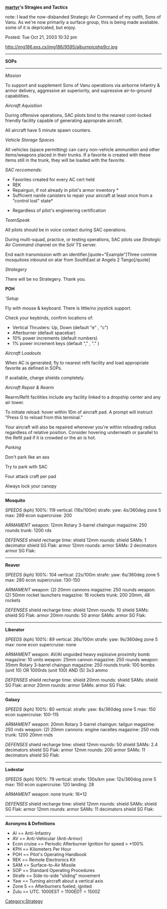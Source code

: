 **[martyr](/User:Martyr "wikilink")'s Stragies and Tactics**

note: I lead the now-disbanded Strategic Air Command of my outfit, Sons
of Vanu. As we're now primarily a surface group, this is being made
avaliable. some of it is depricated, but enjoy.

Posted: Tue Oct 21, 2003 10:32 pm

<http://img186.exs.cx/img186/9595/albumpicphp9cr.jpg>

---

**SOPs**

---

_Mission_

To support and supplement Sons of Vanu operations via airborne infantry
& armor delivery, aggressive air superiority, and supressive
air-to-ground capabilities.

_Aircraft Aquisition_

During offensive operations, SAC pilots bind to the nearest cont-locked
friendly facility capable of generating approprate aircraft.

All aircraft have 5 minute spawn counters.

_Vehicle Storage Spaces_

All vehicles (space permitting) can carry non-vehicle ammunition and
other items/weapons placed in their trunks. If a favorite is created
with these items still in the trunk, they will be loaded with the
favorite.

_SAC reccomends:_

- Favorites created for every AC cert held
- REK
- Repairgun, if not already in pilot's armor inventory \*
- Sufficient nanite canisters to repair your aircraft at least once
  from a "control lost" state\*

<!-- -->

- Regardless of pilot's engineering certification

_TeamSpeak_

All pilots should be in voice contact during SAC operations.

During multi-squad, practice, or testing operations, SAC pilots use
_Strategic Air Command_ channel on the SoV TS server.

End each transmission with an identifier.\[quote="Example"\]Three commie
mosquitoes inbound on atar from SouthEast at Angels 2 Tango\[/quote\]

_Strategery_

There will be no Strategery. Thank you.

**POH**

_'Setup_

Fly with mouse & keyboard. There is little/no joystick support.

Check your keybinds, confirm locations of:

- Vertical Thrusters: Up, Down (default "e" , "c")
- Afterburner (default spacebar)
- 10% power increments (default numbers)
- 1% power increment keys (default "," , "." )

_Aircraft Loadouts_

When AC is generated, fly to nearest refit facility and load appropriate
favorite as defined in SOPs.

If avaliable, charge shields completely.

_Aircraft Repair & Rearm_

Rearm/Refit facilities include any facility linked to a dropship center
and any air tower.

To initiate reload: hover within 10m of aircraft pad. A prompt will
instruct "Press G to reload from this terminal."

Your aircraft will also be repaired whenever you're within reloading
radius regardless of relative position. Consider hovering underneath or
parallel to the Refit pad if it is crowded or the air is hot.

_Parking_

Don't park like an ass

Try to park with SAC

Four attack craft per pad

Always lock your canopy

---

**Mosquito**

_SPEEDS_ (kph) 100%: 119 vertical: (16s/100m) strafe: yaw: 4s/360deg
zone 5 max: 289 econ supercruise: 200

_ARMAMENT_ weapon: 12mm Rotary 3-barrel chaingun magazine: 250 rounds
trunk: 1200 rds

_DEFENSES_ shield recharge time: shield 12mm rounds: shield SAMs: 1
decimator shield SG Flak: armor 12mm rounds: armor SAMs: 2 decimators
armor SG Flak:

---

**Reaver**

_SPEEDS_ (kph) 100%: 104 vertical: 22s/100m strafe: yaw: 6s/360deg zone
5 max: 280 econ supercruise: 130-150

_ARMAMENT_ weapon: (2) 20mm cannons magazine: 250 rounds weapon: (2)
50mm rocket launchers magazine: 16 rockets trunk: 200 20mm, 48 rockets

_DEFENSES_ shield recharge time: shield 12mm rounds: 10 shield SAMs:
shield SG Flak: armor 20mm rounds: 50 armor SAMs: armor SG Flak:

---

**Liberator**

_SPEEDS_ (kph) 100%: 89 vertical: 26s/100m strafe: yaw: 9s/360deg zone 5
max: none econ supercruise: none

_ARMAMENT_ weapon: AV/AI unguided heavy explosive proximity bomb
magazine: 10 units weapon: 25mm cannon magazine: 250 rounds weapon: 35mm
Rotary 3-barrel chaingun magazine: 250 rounds trunk: 100 bombs (unit 10)
OR 1000rds (unit 100) AND (5) 3x3 ammo

_DEFENSES_ shield recharge time: shield 20mm rounds: shield SAMs: shield
SG Flak: armor 20mm rounds: armor SAMs: armor SG Flak:

---

**Galaxy**

_SPEEDS_ (kph) 100%: 80 vertical: strafe: yaw: 8s/360deg zone 5 max: 150
econ supercruise: 100-115

_ARMAMENT_ weapon: 20mm Rotary 3-barrel chaingun: tailgun magazine: 250
rnds weapon: (2) 20mm cannons: engine nacelles magazine: 250 rnds trunk:
1200 20mm rnds

_DEFENSES_ shield recharge time: shield 12mm rounds: 50 shield SAMs: 2.4
decimators shield SG Flak: armor 12mm rounds: 200 armor SAMs: 11
decimators shield SG Flak:

---

**Lodestar**

_SPEEDS_ (kph) 100%: 79 vertical: strafe: 130s/km yaw: 12s/360dog zone 5
max: 150 econ supercruise: 120 landing: 28

_ARMAMENT_ weapon: none trunk: 16\*12

_DEFENSES_ shield recharge time: shield 12mm rounds: shield SAMs: shield
SG Flak: armor 12mm rounds: armor SAMs: 11 decimators shield SG Flak:

---

**Acronyms & Definitions**

- AI == Anti-Infantry
- AV == Anti-Vehicular (Anti-Armor)
- Econ cruise == Periodic Afterburner Ignition for speed > \*100%
- KPH == Kilometers Per Hour
- POH == Pilot's Operating Handbook
- REK == Remote Electronics Kit
- SAM == Surface-to-Air Missile
- SOP == Standard Operating Procedures
- Strafe == Side-to-side "sliding" movement
- Yaw == Turning aircraft about a vertical axis
- Zone 5 == Afterburners fueled, ignited
- Zulu == UTC. 1000EST = 1100EDT = 1500Z

[Category:Strategy](/Category:Strategy "wikilink")

